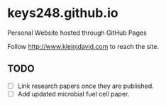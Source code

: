 # keys248.github.io
Personal Website hosted through GitHub Pages

Follow http://www.kleinjdavid.com to reach the site.

## TODO
- [ ] Link research papers once they are published.
- [ ] Add updated microbial fuel cell paper.